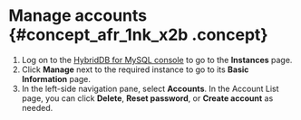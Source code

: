# Manage accounts {#concept_afr_1nk_x2b .concept}

1.  Log on to the [HybridDB for MySQL console](https://petadata.console.aliyun.com/%22Console%22) to go to the **Instances** page.
2.  Click **Manage** next to the required instance to go to its **Basic Information** page.
3.  In the left-side navigation pane, select **Accounts**. In the Account List page, you can click **Delete**, **Reset password**, or **Create account** as needed.

